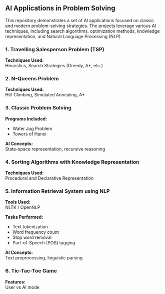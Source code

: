 ## AI Applications in Problem Solving
This repository demonstrates a set of AI applications focused on classic and modern problem-solving strategies. The projects leverage various AI techniques, including search algorithms, optimization methods, knowledge representation, and Natural Language Processing (NLP).


### 1. Travelling Salesperson Problem (TSP)

**Techniques Used:**  
Heuristics, Search Strategies (Greedy, A*, etc.)

### 2. N-Queens Problem

**Techniques Used:**  
Hill-Climbing, Simulated Annealing, A*

### 3. Classic Problem Solving

**Programs Included:**  
- Water Jug Problem  
- Towers of Hanoi

**AI Concepts:**  
State-space representation, recursive reasoning

### 4. Sorting Algorithms with Knowledge Representation

**Techniques Used:**  
Procedural and Declarative Representation

### 5. Information Retrieval System using NLP

**Tools Used:**  
NLTK / OpenNLP

**Tasks Performed:**  
- Text tokenization  
- Word frequency count  
- Stop word removal  
- Part-of-Speech (POS) tagging

**AI Concepts:**  
Text preprocessing, linguistic parsing


### 6. Tic-Tac-Toe Game
**Features:**  
User vs AI mode
